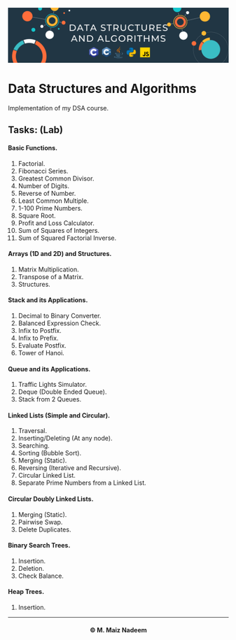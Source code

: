 ![Banner](https://github.com/MaizNadeem/DSA/blob/main/Banner.png)

# Data Structures and Algorithms

Implementation of my DSA course.

## Tasks: (Lab)

#### Basic Functions.

1. Factorial.
2. Fibonacci Series.
3. Greatest Common Divisor.
4. Number of Digits.
5. Reverse of Number.
6. Least Common Multiple.
7. 1-100 Prime Numbers.
8. Square Root.
9. Profit and Loss Calculator.
10. Sum of Squares of Integers.
11. Sum of Squared Factorial Inverse.

#### Arrays (1D and 2D) and Structures.

1. Matrix Multiplication.
2. Transpose of a Matrix.
3. Structures.

#### Stack and its Applications.

1. Decimal to Binary Converter.
2. Balanced Expression Check.
3. Infix to Postfix.
4. Infix to Prefix.
5. Evaluate Postfix.
6. Tower of Hanoi.

#### Queue and its Applications.

1. Traffic Lights Simulator.
2. Deque (Double Ended Queue).
3. Stack from 2 Queues.

#### Linked Lists (Simple and Circular).

1. Traversal.
2. Inserting/Deleting (At any node).
3. Searching.
4. Sorting (Bubble Sort).
5. Merging (Static).
6. Reversing (Iterative and Recursive).
7. Circular Linked List.
8. Separate Prime Numbers from a Linked List.

#### Circular Doubly Linked Lists.

1. Merging (Static).
2. Pairwise Swap.
3. Delete Duplicates.

#### Binary Search Trees.

1. Insertion.
2. Deletion.
3. Check Balance.

#### Heap Trees.

1. Insertion.

<hr></hr>
<h4 align="center"> © M. Maiz Nadeem </h4>
